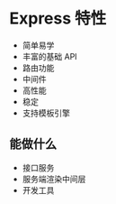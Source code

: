 # Express 特性

-   简单易学
-   丰富的基础 API
-   路由功能
-   中间件
-   高性能
-   稳定
-   支持模板引擎

## 能做什么

-   接口服务
-   服务端渲染中间层
-   开发工具

